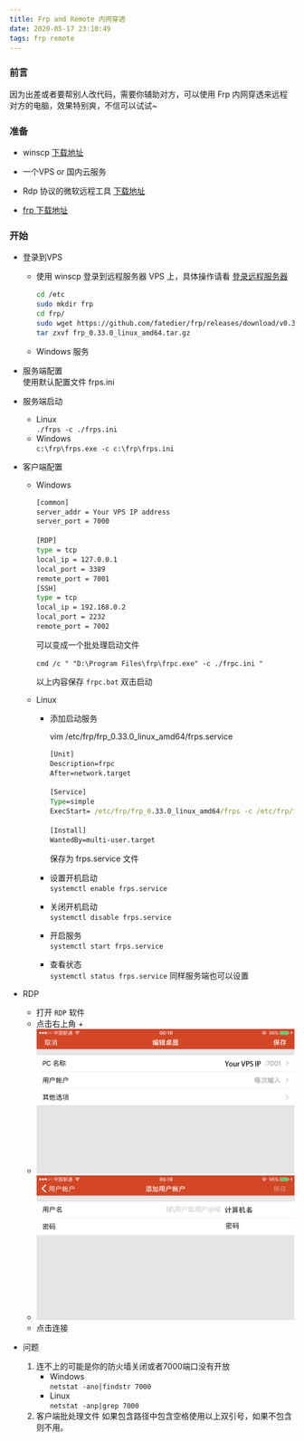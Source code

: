 ```yaml
---
title: Frp and Remote 内网穿透
date: 2020-05-17 23:10:49  
tags: frp remote
---
```


### 前言

因为出差或者要帮别人改代码，需要你辅助对方，可以使用 Frp 内网穿透来远程对方的电脑，效果特别爽，不信可以试试~

### 准备

- winscp [下载地址](https://winscp.net/eng/download.php)

- 一个VPS or 国内云服务

- Rdp 协议的微软远程工具 [下载地址](https://www.microsoft.com/store/productId/9NBLGGH30H88)

- [frp 下载地址](https://github.com/fatedier/frp/releases)

### 开始

- 登录到VPS  
  - 使用 winscp 登录到远程服务器 VPS 上，具体操作请看 [登录远程服务器](https://github.com/androllen/WeWSL/blob/master/0x02-WSL/05.WSL_Xshell_Xftp/README.md)

    ```sh
    cd /etc
    sudo mkdir frp
    cd frp/
    sudo wget https://github.com/fatedier/frp/releases/download/v0.33.0/frp_0.33.0_linux_amd64.tar.gz
    tar zxvf frp_0.33.0_linux_amd64.tar.gz

    ```

  - Windows 服务

- 服务端配置  
  使用默认配置文件 frps.ini

- 服务端启动  
  - Linux  
  `./frps -c ./frps.ini`
  - Windows  
  `c:\frp\frps.exe -c c:\frp\frps.ini`

- 客户端配置
  - Windows

    ```sh
    [common]
    server_addr = Your VPS IP address
    server_port = 7000

    [RDP]
    type = tcp
    local_ip = 127.0.0.1
    local_port = 3389
    remote_port = 7001
    [SSH]
    type = tcp
    local_ip = 192.168.0.2
    local_port = 2232
    remote_port = 7002
    ```

    可以变成一个批处理启动文件

    `cmd /c " "D:\Program Files\frp\frpc.exe" -c ./frpc.ini "`  

    以上内容保存 `frpc.bat` 双击启动

  - Linux  
    - 添加启动服务

        vim /etc/frp/frp_0.33.0_linux_amd64/frps.service

        ```cmd
        [Unit]
        Description=frpc
        After=network.target

        [Service]
        Type=simple
        ExecStart= /etc/frp/frp_0.33.0_linux_amd64/frps -c /etc/frp/frp_0.33.0_linux_amd64/frps.ini

        [Install]
        WantedBy=multi-user.target
        ```

      保存为 frps.service 文件

    - 设置开机启动  
    `systemctl enable frps.service`  
    - 关闭开机启动  
    `systemctl disable frps.service`
    - 开启服务  
    `systemctl start frps.service`
    - 查看状态  
    `systemctl status frps.service`
    同样服务端也可以设置

- RDP  
  - 打开 `RDP` 软件  
  - 点击右上角 +
  - ![input ip](../../assets/posts/20200521000231.jpg)  
  - ![username](../../assets/posts/20200521000331.jpg)  
  - 点击连接

- 问题
  1. 连不上的可能是你的防火墙关闭或者7000端口没有开放
     - Windows  
      `netstat -ano|findstr 7000`
     - Linux  
      `netstat -anp|grep 7000`
  2. 客户端批处理文件
  如果包含路径中包含空格使用以上双引号，如果不包含则不用。
